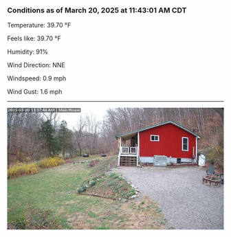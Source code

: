### Conditions as of March 20, 2025 at 11:43:01 AM CDT 

Temperature: 39.70 &deg;F

Feels like: 39.70 &deg;F

Humidity: 91%

Wind Direction: NNE

Windspeed: 0.9 mph

Wind Gust: 1.6 mph

---

<img src="./images/latest.jpeg"/>

